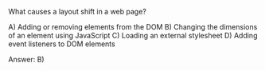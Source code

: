 
What causes a layout shift in a web page?

A) Adding or removing elements from the DOM
B) Changing the dimensions of an element using JavaScript
C) Loading an external stylesheet
D) Adding event listeners to DOM elements

Answer: B)
